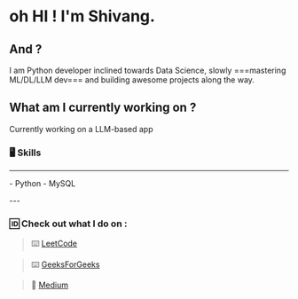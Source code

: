 # oh HI ! I'm Shivang. 
## And ?
I am Python developer inclined towards Data Science, slowly ===mastering ML/DL/LLM dev=== and building awesome projects along the way.

## What am I currently working on ?

Currently working on a LLM-based app


### 🖥️ Skills 
---
<p> - Python                                      - MySQL          </p>         
---

### 🆔 Check out what I do on :

> ⌨️ [LeetCode](https://leetcode.com/JarHead28/)

> ⌨️ [GeeksForGeeks](https://auth.geeksforgeeks.org/user/shivangkainthola64)

> 📰 [Medium](https://medium.com/@shivangkainthola28)

<!--
**HeadHunter28/HeadHunter28** is a ✨ _special_ ✨ repository because its `README.md` (this file) appears on your GitHub profile.

Here are some ideas to get you started:

- 🔭 I’m currently working on ...
- 🌱 I’m currently learning ...
- 👯 I’m looking to collaborate on ...
- 🤔 I’m looking for help with ...
- 💬 Ask me about ...
- 📫 How to reach me: ...
- 😄 Pronouns: ...
- ⚡ Fun fact: ...
-->
